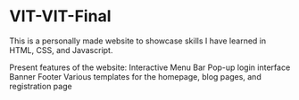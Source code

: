 # VIT-VIT-Final

This is a personally made website to showcase skills I have learned in HTML, CSS, and Javascript.

Present features of the website:
Interactive Menu Bar
Pop-up login interface
Banner
Footer
Various templates for the homepage, blog pages, and registration page

